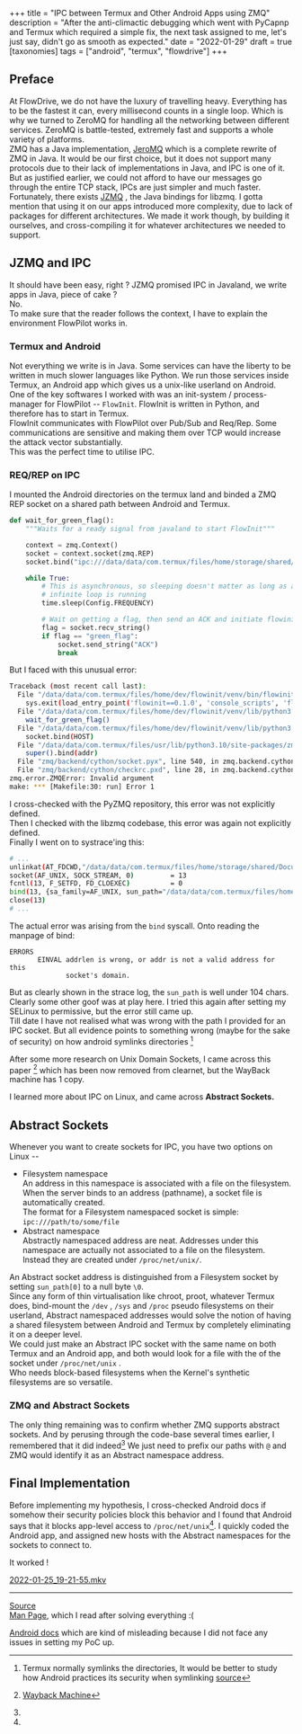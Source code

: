 +++
title = "IPC between Termux and Other Android Apps using ZMQ"
description = "After the anti-climactic debugging which went with PyCapnp and Termux which required a simple fix, the next task assigned to me, let&#39;s just say, didn&#39;t go as smooth as expected."
date = "2022-01-29"
draft = true
[taxonomies]
tags = ["android", "termux", "flowdrive"]
+++

 ## Preface   
At FlowDrive, we do not have the luxury of travelling heavy. Everything has to
be the fastest it can, every millisecond counts in a single loop.   Which is why
we turned to ZeroMQ for handling all the networking between different services.
ZeroMQ is battle-tested, extremely fast and supports a whole variety of
platforms.   
ZMQ has a Java implementation, [JeroMQ](https://github.com/zeromq/jeromq) which
is a complete rewrite of ZMQ in Java. It would be our first choice, but it does
not support many protocols due to their lack of implementations in Java, and IPC
is one of it.   
But as justified earlier, we could not afford to have our messages go through
the entire TCP stack, IPCs are just simpler and much faster.   
Fortunately, there exists [JZMQ](https://github.com/zeromq/jzmq%20) , the Java
bindings for libzmq. I gotta mention that using it on our apps introduced more
complexity, due to lack of packages for different architectures. We made it work
though, by building it ourselves, and cross-compiling it for whatever
architectures we needed to support.   

 ## JZMQ and IPC   
It should have been easy, right ? JZMQ promised IPC in Javaland, we write apps
in Java, piece of cake ?  
No.  
To make sure that the reader follows the context, I have to explain the
environment FlowPilot works in.    

 ### Termux and Android   
Not everything we write is in Java. Some services can have the liberty to be
written in much slower languages like Python. We run those services inside
Termux, an Android app which gives us a unix-like userland on Android.    
One of the key softwares I worked with was an init-system / process-manager for
FlowPilot -- `FlowInit`. FlowInit is written in Python, and therefore has to
start in Termux.   
FlowInit communicates with FlowPilot over Pub/Sub and Req/Rep. Some
communications are sensitive and making them over TCP would increase the attack
vector substantially.    
This was the perfect time to utilise IPC.   

 ### REQ/REP on IPC   
I mounted the Android directories on the termux land and binded a ZMQ REP socket
on a shared path between Android and Termux.   
```python
def wait_for_green_flag():
    """Waits for a ready signal from javaland to start FlowInit"""

    context = zmq.Context()
    socket = context.socket(zmq.REP)
    socket.bind("ipc:///data/data/com.termux/files/home/storage/shared/Documents/houston")

    while True:
        # This is asynchronous, so sleeping doesn't matter as long as an
        # infinite loop is running
        time.sleep(Config.FREQUENCY)

        # Wait on getting a flag, then send an ACK and initiate flowinit
        flag = socket.recv_string()
        if flag == "green_flag":
            socket.send_string("ACK")
            break

```

But I faced with this unusual error:   
```bash
Traceback (most recent call last):
  File "/data/data/com.termux/files/home/dev/flowinit/venv/bin/flowinit", line 33, in <module>
    sys.exit(load_entry_point('flowinit==0.1.0', 'console_scripts', 'flowinit')())
  File "/data/data/com.termux/files/home/dev/flowinit/venv/lib/python3.10/site-packages/flowinit-0.1.0-py3.10.egg/flowinit/flowinit.py", line 132, in main
    wait_for_green_flag()
  File "/data/data/com.termux/files/home/dev/flowinit/venv/lib/python3.10/site-packages/flowinit-0.1.0-py3.10.egg/flowinit/flowinit.py", line 58, in wait_for_green_flag
    socket.bind(HOST)
  File "/data/data/com.termux/files/usr/lib/python3.10/site-packages/zmq/sugar/socket.py", line 208, in bind
    super().bind(addr)
  File "zmq/backend/cython/socket.pyx", line 540, in zmq.backend.cython.socket.Socket.bind
  File "zmq/backend/cython/checkrc.pxd", line 28, in zmq.backend.cython.checkrc._check_rc
zmq.error.ZMQError: Invalid argument
make: *** [Makefile:30: run] Error 1
```

I cross-checked with the PyZMQ repository, this error was not explicitly defined.   
Then I checked with the libzmq codebase, this error was again not explicitly defined.   
Finally I went on to systrace'ing this:   

```bash
# ...
unlinkat(AT_FDCWD,"/data/data/com.termux/files/home/storage/shared/Documents/houston", 0) = -1 ENOENT (No such file or directory)
socket(AF_UNIX, SOCK_STREAM, 0)         = 13
fcntl(13, F_SETFD, FD_CLOEXEC)          = 0
bind(13, {sa_family=AF_UNIX, sun_path="/data/data/com.termux/files/home/storage/shared/Documents/houston"}, 67) = -1 EINVAL (Invalid argument)
close(13)
# ...
```

The actual error was arising from the `bind` syscall. Onto reading the manpage of bind:   
```man
ERRORS
       EINVAL addrlen is wrong, or addr is not a valid address for this
              socket's domain.
```

But as clearly shown in the strace log, the `sun_path` is well under 104 chars.
Clearly some other goof was at play here. I tried this again after setting my
SELinux to permissive, but the error still came up.   
Till date I have not realised what was wrong with the path I provided for an IPC
socket. But all evidence points to something wrong (maybe for the sake of
security) on how android symlinks directories [^first]
   
After some more research on Unix Domain Sockets, I came across this paper [^second] which has been now removed from clearnet, but the WayBack machine has 1
copy.

I learned more about IPC on Linux, and came across **Abstract Sockets.**   

 ## Abstract Sockets   

Whenever you want to create sockets for IPC, you have two options on Linux --    
- Filesystem namespace   
  An address in this namespace is associated with a file on the filesystem. When
  the server binds to an address (pathname), a socket file is automatically
  created.   
  The format for a Filesystem namespaced socket is simple:    
    `ipc:///path/to/some/file`    
- Abstract namespace   
  Abstractly namespaced address are neat. Addresses under this namespace are
  actually not associated to a file on the filesystem. Instead they are created
  under `/proc/net/unix/`.    
   
   
An Abstract socket address is distinguished from a Filesystem socket by setting `sun_path[0]` to a null byte `\0`.   
Since any form of thin virtualisation like chroot, proot, whatever Termux does, bind-mount the `/dev` , `/sys`  and `/proc` pseudo filesystems on their userland, Abstract namespaced addresses would solve the notion of having a shared filesystem between Android and Termux by completely eliminating it on a deeper level.   
We could just make an Abstract IPC socket with the same name on both Termux and an Android app, and both would look for a file with the of the socket under `/proc/net/unix` .   
Who needs block-based filesystems when the Kernel's synthetic filesystems are so versatile.   
 ### ZMQ and Abstract Sockets   
The only thing remaining was to confirm whether ZMQ supports abstract sockets.
And by perusing through the code-base several times earlier, I remembered that
it did
indeed[^third]
We just need to prefix our paths with `@` and ZMQ would identify it as an Abstract namespace address.   

 ## Final Implementation   
Before implementing my hypothesis, I cross-checked Android docs if somehow their
security policies block this behavior and I found that
Android says that it blocks app-level access to `/proc/net/unix`[^fourth].
I quickly coded the Android app, and assigned new hosts with the Abstract namespaces for the sockets to connect to.    
   
It worked !   
   
[2022-01-25\_19-21-55.mkv](files/2022-01-25_19-21-55.mkv)    

---

[^first]: Termux normally symlinks the directories, It would be better to study how Android practices its security when symlinking [source](https://github.com/termux/termux-app/blob/81dd11315765814cc6b270f1126bd1565fa94f44/app/src/main/java/com/termux/app/TermuxInstaller.java#L265)

[^second]: [Wayback Machine](https://web.archive.org/web/20200209211732/http://web.eecs.umich.edu/~yurushao/pubs/sinspector_ccs2016.pdf)    

[^third]: 
[Source](https://github.com/zeromq/libzmq/blob/a01d259db372bff5e049aa966da4efce7259af67/src/ipc_address.cpp#L59)  
[Man Page](http://api.zeromq.org/4-1:zmq-ipc), which I read after solving everything :(

[^fourth]:
[Android docs](https://developer.android.com/about/versions/10/privacy/changes#proc-net-filesystem) which are kind of misleading because I did not face any issues in setting my PoC up.